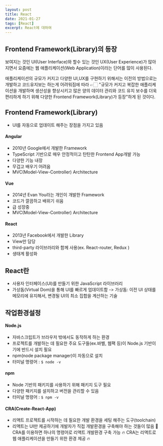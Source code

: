 ```yaml
---
layout: post
title: React
date: 2021-01-27
tags: [React]
excerpt: React에 대하여
---
```


## Frontend Framework(Library)의 등장

보여지는 것인 UI(User Interface)와 할수 있는 것인 UX(User Experience)가 많아지면서 요즘에는 웹 애플리케이션(Web Application)이라는 단어를 많이 사용된다.

애플리케이션의 규모가 커지고 다양한 UI,UX를 구현하기 위해서는 이전의 방법으로는 개발하고 코드유지보는 하는게 어려워짐에 따라
👉🏻 "규모가 커지고 복잡한 애플리케이션을 개발하며 생산성을 향상시키고 많은 양의 데이터 관리와 코드 유지 보수를 더욱 편리하게 하기 위해 다양한 Frontend Framework(Library)가 등장"하게 된 것이다.

## Frontend Framework(Library)

- UI를 자동으로 업데이트 해주는 장점을 가지고 있음

#### Angular

- 2010년 Google에서 개발한 Framework
- TypeScript 기반으로 매우 안정적이고 탄탄한 Frontend App개발 가능
- 다양한 기능 내장
- 무겁고 배우기 어려움
- MVC(Model-View-Controller) Architecture

#### Vue

- 2014년 Evan You라는 개인이 개발한 Framework
- 코드가 깔끔하고 배위기 쉬움
- 급 성장중
- MVC(Model-View-Controller) Architecture

#### React

- 2013년 Facebook에서 개발한 Library
- View만 담당
- third-party 라이브러리와 함께 사용(ex. React-router, Redux )
- 생태계 활성화

## React란

- 사용자 인터페이스(UI)를 만들기 위한 JavaScript 라이브러리
- 가상돔(Virtual Dom)을 통해 UI를 빠르게 업데이트함
  -> 가상돔: 이전 UI 상태를 메모리에 유지해서, 변경될 UI의 최소 집합을 계산하는 기술

## 작업환경설정

#### Node.js

- 자바스크립트가 브라우저 밖에서도 동작하게 하는 환경
- 프로젝트를 개발하는 데 필요한 주요 도구들(ex.바벨, 웹팩 등)이 Node.js 기반이기에 반드시 설치 필요
- npm(node package manager)이 자동으로 설치
- 터미널 명령어 : `$ node -v`

#### npm

- Node 기반의 패키지를 사용하기 위해 패키지 도구 필요
- 다양한 패키지를 설치하고 버전을 관리할 수 있음
- 터미널 명령어 : `$ npm -v`

#### CRA(Create-React-App)

- 리액트 프로젝트를 시작하는 데 필요한 개발 환경을 세팅 해주는 도구(toolchain)
- 리액트는 UI만 제공하기에 개발자가 직접 개발환경을 구축해야 하는 것들이 많음 🌟 CRA를 이용하면 하나의 명령어로 리액트 개발환경 구축 가능
  🔥 CRA는 리액트로 웹 애플리케이션을 만들기 위한 환경 제공 🔥
